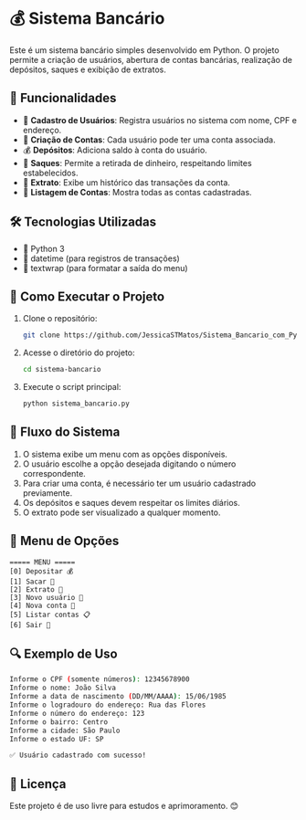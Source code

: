 # 💰 Sistema Bancário

Este é um sistema bancário simples desenvolvido em Python. O projeto permite a criação de usuários, abertura de contas bancárias, realização de depósitos, saques e exibição de extratos.

## 📌 Funcionalidades

- 👤 **Cadastro de Usuários**: Registra usuários no sistema com nome, CPF e endereço.
- 🏦 **Criação de Contas**: Cada usuário pode ter uma conta associada.
- 💰 **Depósitos**: Adiciona saldo à conta do usuário.
- 💸 **Saques**: Permite a retirada de dinheiro, respeitando limites estabelecidos.
- 📜 **Extrato**: Exibe um histórico das transações da conta.
- 📝 **Listagem de Contas**: Mostra todas as contas cadastradas.

## 🛠️ Tecnologias Utilizadas

- 🐍 Python 3
- 📅 datetime (para registros de transações)
- 📝 textwrap (para formatar a saída do menu)

## 🚀 Como Executar o Projeto

1. Clone o repositório:
   ```bash
   git clone https://github.com/JessicaSTMatos/Sistema_Bancario_com_Python.git
   ```
2. Acesse o diretório do projeto:
   ```bash
   cd sistema-bancario
   ```
3. Execute o script principal:
   ```bash
   python sistema_bancario.py
   ```

## 🏦 Fluxo do Sistema

1. O sistema exibe um menu com as opções disponíveis.
2. O usuário escolhe a opção desejada digitando o número correspondente.
3. Para criar uma conta, é necessário ter um usuário cadastrado previamente.
4. Os depósitos e saques devem respeitar os limites diários.
5. O extrato pode ser visualizado a qualquer momento.

## 📌 Menu de Opções

```
===== MENU =====
[0] Depositar 💰
[1] Sacar 💸
[2] Extrato 📜
[3] Novo usuário 👤
[4] Nova conta 🏦
[5] Listar contas 📋
[6] Sair 🚪
```

## 🔍 Exemplo de Uso

```bash
Informe o CPF (somente números): 12345678900
Informe o nome: João Silva
Informe a data de nascimento (DD/MM/AAAA): 15/06/1985
Informe o logradouro do endereço: Rua das Flores
Informe o número do endereço: 123
Informe o bairro: Centro
Informe a cidade: São Paulo
Informe o estado UF: SP

✅ Usuário cadastrado com sucesso!
```

## 📜 Licença

Este projeto é de uso livre para estudos e aprimoramento. 😊

